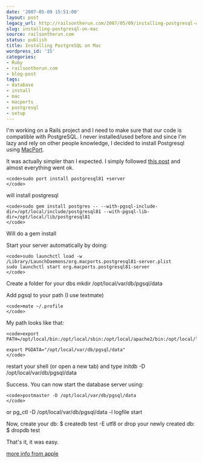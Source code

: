 ```yaml
---
date: '2007-05-09 15:51:00'
layout: post
legacy_url: http://railsontherun.com/2007/05/09/installing-postgresql-on-mac/
slug: installing-postgresql-on-mac
source: railsontherun.com
status: publish
title: Installing PostgreSQL on Mac
wordpress_id: '15'
categories:
- Ruby
- railsontherun.com
- blog-post
tags:
- database
- install
- mac
- macports
- postgresql
- setup
---
```


I'm working on a Rails project and I need to make sure that our code is compatible with PostgreSQL. I never installed/used before and since I'm lazy and rely on other people knowledge, I decided to install Postgresql using [MacPort](http://blog.duncandavidson.com/2006/04/sandboxing_rail.html).





It was actually simpler than I expected. I simply followed [this post](http://blog.evanweaver.com/articles/2006/06/26/building-ruby-rails-lighttpd-mysql-and-postgres-on-os-x-tiger) and almost everything went ok.




    
    <code>sudo port install postgresql81 +server
    </code>





will install postgresql 




    
    <code>sudo gem install postgres -- --with-pgsql-include-dir=/opt/local/include/postgresql81 --with-pgsql-lib-dir=/opt/local/lib/postgresql81
    </code>





Will do a gem install





Start your server automatically by doing:




    
    <code>sudo launchctl load -w /Library/LaunchDaemons/org.macports.postgresql81-server.plist
    sudo launchctl start org.macports.postgresql81-server
    </code>





Create a folder for your dbs
    mkdir /opt/local/var/db/pgsql/data





Add pgsql to your path (I use textmate)




    
    <code>mate ~/.profile
    </code>





My path looks like that:




    
    <code>export PATH=/opt/local/bin:/opt/local/sbin:/opt/local/apache2/bin:/opt/local/lib/postgresql81/bin/:$PATH
    
    export PGDATA="/opt/local/var/db/pgsql/data"
    </code>





restart your shell (or open a new tab) and type
    initdb -D /opt/local/var/db/pgsql/data





Success. You can now start the database server using:




    
    <code>postmaster -D /opt/local/var/db/pgsql/data
    </code>





or
    pg_ctl -D /opt/local/var/db/pgsql/data -l logfile start 





Now, create your db: $ createdb test -E utf8    or drop your newly created db: $ dropdb test





That's it, it was easy.





[more info from apple](http://developer.apple.com/internet/opensource/postgres.html)
